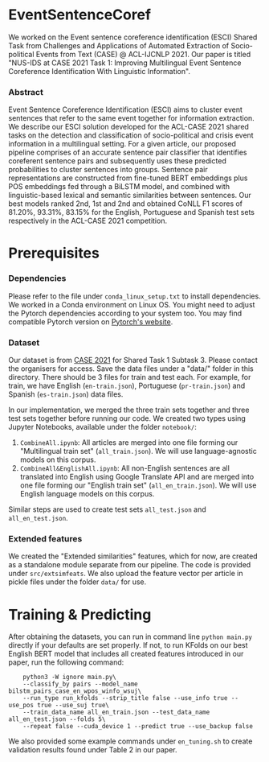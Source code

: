 # EventSentenceCoref
We worked on the Event sentence coreference identification (ESCI) Shared Task from Challenges and Applications of Automated Extraction of Socio-political Events from Text (CASE) @ ACL-IJCNLP 2021.
Our paper is titled "NUS-IDS at CASE 2021 Task 1: Improving Multilingual Event Sentence Coreference Identification With Linguistic Information".

### Abstract
Event Sentence Coreference Identification (ESCI) aims to cluster event sentences that refer to the same event together for information extraction. We describe our ESCI solution developed for the ACL-CASE 2021 shared tasks on the detection and classification of socio-political and crisis event information in a multilingual setting. For a given article, our proposed pipeline comprises of an accurate sentence pair classifier that identifies coreferent sentence pairs and subsequently uses these predicted probabilities to cluster sentences into groups. Sentence pair representations are constructed from fine-tuned BERT embeddings plus POS embeddings fed through a BiLSTM model, and combined with linguistic-based lexical and semantic similarities between sentences. Our best models ranked 2nd, 1st and 2nd and obtained CoNLL F1 scores of 81.20%, 93.31%, 83.15% for the English, Portuguese and Spanish test sets respectively in the ACL-CASE 2021 competition.

# Prerequisites

### Dependencies
Please refer to the file under `conda_linux_setup.txt` to install dependencies. We worked in a Conda environment on Linux OS. You might need to adjust the Pytorch dependencies according to your system too. You may find compatible Pytorch version on [Pytorch's website](https://pytorch.org/get-started/locally/).

### Dataset
Our dataset is from [CASE 2021](https://github.com/emerging-welfare/case-2021-shared-task) for Shared Task 1 Subtask 3. Please contact the organisers for access. Save the data files under a "data/" folder in this directory. There should be 3 files for train and test each. For example, for train, we have English (`en-train.json`), Portuguese (`pr-train.json`) and Spanish (`es-train.json`) data files.

In our implementation, we merged the three train sets together and three test sets together before running our code. We created two types using Jupyter Notebooks, available under the folder `notebook/`: <br>
1. `CombineAll.ipynb`: All articles are merged into one file forming our "Multilingual train set" (`all_train.json`). We will use language-agnostic models on this corpus.<br>
2. `CombineAll&EnglishAll.ipynb`: All non-English sentences are all translated into English using Google Translate API and are merged into one file forming our "English train set" (`all_en_train.json`). We will use English language models on this corpus.<br>

Similar steps are used to create test sets `all_test.json` and `all_en_test.json`.

### Extended features
We created the "Extended similarities" features, which for now, are created as a standalone module separate from our pipeline. The code is provided under `src/extsimfeats`. We also upload the feature vector per article in pickle files under the folder `data/` for use.

# Training & Predicting
After obtaining the datasets, you can run in command line `python main.py` directly if your defaults are set properly. If not, to run KFolds on our best English BERT model that includes all created features introduced in our paper, run the following command:
``` 
    python3 -W ignore main.py\
    --classify_by pairs --model_name bilstm_pairs_case_en_wpos_winfo_wsuj\
    --run_type run_kfolds --strip_title false --use_info true --use_pos true --use_suj true\
    --train_data_name all_en_train.json --test_data_name all_en_test.json --folds 5\
    --repeat false --cuda_device 1 --predict true --use_backup false
```
We also provided some example commands under `en_tuning.sh` to create validation results found under Table 2 in our paper.

